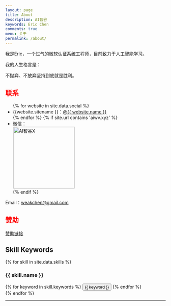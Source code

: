 ```yaml
---
layout: page
title: About
description: AI智谷
keywords: Eric Chen
comments: true
menu: 关于
permalink: /about/
---
```


我是Eric，一个过气的微软认证系统工程师，目前致力于人工智能学习。

我的人生格言是：

不抛弃、不放弃坚持到底就是胜利。

## <font color=red>联系</font>

<ul>
{% for website in site.data.social %}
<li>{{website.sitename }}：<a href="{{ website.url }}" target="_blank">@{{ website.name }}</a></li>
{% endfor %}
{% if site.url contains 'aiwv.xyz' %}
<li>
微信：<br />
<img style="height:192px;width:192px;border:1px solid lightgrey;" src="{{ site.url }}/assets/images/qrcode.jpg" alt="AI智谷X" />
</li>
{% endif %}
</ul>

Email：weakchen@gmail.com

## <font color=red>赞助</font>

[赞助链接](https://aiwv.xyz/donate/) 

## Skill Keywords

{% for skill in site.data.skills %}
### {{ skill.name }}
<div class="btn-inline">
{% for keyword in skill.keywords %}
<button class="btn btn-outline" type="button">{{ keyword }}</button>
{% endfor %}
</div>
{% endfor %}

----------
